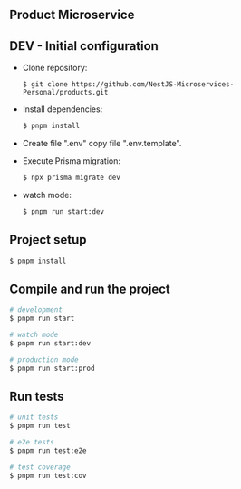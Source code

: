 ## Product Microservice

## DEV - Initial configuration 

- Clone repository:
  ```
  $ git clone https://github.com/NestJS-Microservices-Personal/products.git
  ```
- Install dependencies:
  ```bash
  $ pnpm install
  ```
- Create file ".env" copy file ".env.template".

- Execute Prisma migration:
  ```bash
  $ npx prisma migrate dev
  ```
- watch mode:
  ```bash
  $ pnpm run start:dev
  ```

## Project setup

```bash
$ pnpm install
```

## Compile and run the project

```bash
# development
$ pnpm run start

# watch mode
$ pnpm run start:dev

# production mode
$ pnpm run start:prod
```

## Run tests

```bash
# unit tests
$ pnpm run test

# e2e tests
$ pnpm run test:e2e

# test coverage
$ pnpm run test:cov
```